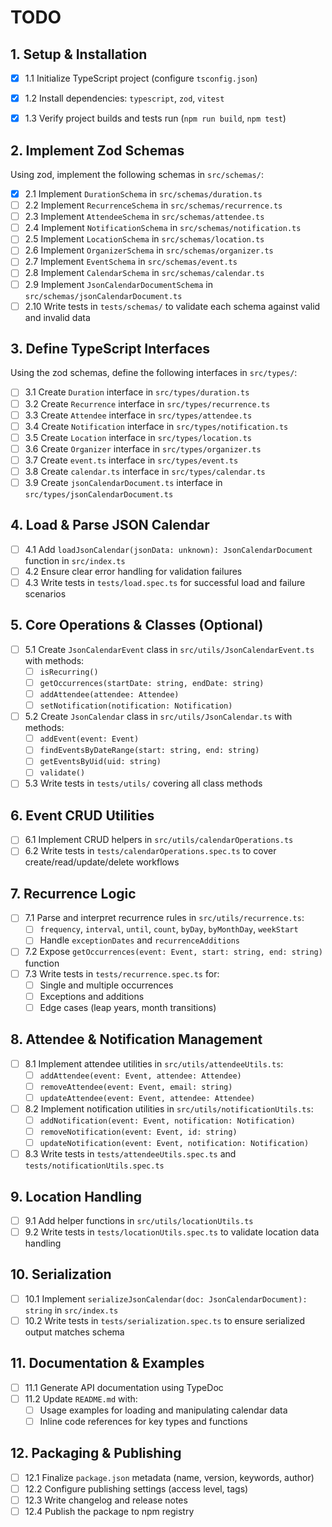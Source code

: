 # TODO

## 1. Setup & Installation

- [x] 1.1 Initialize TypeScript project (configure `tsconfig.json`)
- [x] 1.2 Install dependencies: `typescript`, `zod`, `vitest`
- [x] 1.3 Verify project builds and tests run (`npm run build`, `npm test`)


## 2. Implement Zod Schemas

Using zod, implement the following schemas in `src/schemas/`:

- [x] 2.1 Implement `DurationSchema` in `src/schemas/duration.ts`
- [ ] 2.2 Implement `RecurrenceSchema` in `src/schemas/recurrence.ts`
- [ ] 2.3 Implement `AttendeeSchema` in `src/schemas/attendee.ts`
- [ ] 2.4 Implement `NotificationSchema` in `src/schemas/notification.ts`
- [ ] 2.5 Implement `LocationSchema` in `src/schemas/location.ts`
- [ ] 2.6 Implement `OrganizerSchema` in `src/schemas/organizer.ts`
- [ ] 2.7 Implement `EventSchema` in `src/schemas/event.ts`
- [ ] 2.8 Implement `CalendarSchema` in `src/schemas/calendar.ts`
- [ ] 2.9 Implement `JsonCalendarDocumentSchema` in `src/schemas/jsonCalendarDocument.ts`
- [ ] 2.10 Write tests in `tests/schemas/` to validate each schema against valid and invalid data

## 3. Define TypeScript Interfaces

Using the zod schemas, define the following interfaces in `src/types/`:

- [ ] 3.1 Create `Duration` interface in `src/types/duration.ts`
- [ ] 3.2 Create `Recurrence` interface in `src/types/recurrence.ts`
- [ ] 3.3 Create `Attendee` interface in `src/types/attendee.ts`
- [ ] 3.4 Create `Notification` interface in `src/types/notification.ts`
- [ ] 3.5 Create `Location` interface in `src/types/location.ts`
- [ ] 3.6 Create `Organizer` interface in `src/types/organizer.ts`
- [ ] 3.7 Create `event.ts` interface in `src/types/event.ts`
- [ ] 3.8 Create `calendar.ts` interface in `src/types/calendar.ts`
- [ ] 3.9 Create `jsonCalendarDocument.ts` interface in `src/types/jsonCalendarDocument.ts`

## 4. Load & Parse JSON Calendar
- [ ] 4.1 Add `loadJsonCalendar(jsonData: unknown): JsonCalendarDocument` function in `src/index.ts`
- [ ] 4.2 Ensure clear error handling for validation failures
- [ ] 4.3 Write tests in `tests/load.spec.ts` for successful load and failure scenarios

## 5. Core Operations & Classes (Optional)
- [ ] 5.1 Create `JsonCalendarEvent` class in `src/utils/JsonCalendarEvent.ts` with methods:
  - [ ] `isRecurring()`
  - [ ] `getOccurrences(startDate: string, endDate: string)`
  - [ ] `addAttendee(attendee: Attendee)`
  - [ ] `setNotification(notification: Notification)`
- [ ] 5.2 Create `JsonCalendar` class in `src/utils/JsonCalendar.ts` with methods:
  - [ ] `addEvent(event: Event)`
  - [ ] `findEventsByDateRange(start: string, end: string)`
  - [ ] `getEventsByUid(uid: string)`
  - [ ] `validate()`
- [ ] 5.3 Write tests in `tests/utils/` covering all class methods

## 6. Event CRUD Utilities
- [ ] 6.1 Implement CRUD helpers in `src/utils/calendarOperations.ts`
- [ ] 6.2 Write tests in `tests/calendarOperations.spec.ts` to cover create/read/update/delete workflows

## 7. Recurrence Logic
- [ ] 7.1 Parse and interpret recurrence rules in `src/utils/recurrence.ts`:
  - [ ] `frequency`, `interval`, `until`, `count`, `byDay`, `byMonthDay`, `weekStart`
  - [ ] Handle `exceptionDates` and `recurrenceAdditions`
- [ ] 7.2 Expose `getOccurrences(event: Event, start: string, end: string)` function
- [ ] 7.3 Write tests in `tests/recurrence.spec.ts` for:
  - [ ] Single and multiple occurrences
  - [ ] Exceptions and additions
  - [ ] Edge cases (leap years, month transitions)

## 8. Attendee & Notification Management
- [ ] 8.1 Implement attendee utilities in `src/utils/attendeeUtils.ts`:
  - [ ] `addAttendee(event: Event, attendee: Attendee)`
  - [ ] `removeAttendee(event: Event, email: string)`
  - [ ] `updateAttendee(event: Event, attendee: Attendee)`
- [ ] 8.2 Implement notification utilities in `src/utils/notificationUtils.ts`:
  - [ ] `addNotification(event: Event, notification: Notification)`
  - [ ] `removeNotification(event: Event, id: string)`
  - [ ] `updateNotification(event: Event, notification: Notification)`
- [ ] 8.3 Write tests in `tests/attendeeUtils.spec.ts` and `tests/notificationUtils.spec.ts`

## 9. Location Handling
- [ ] 9.1 Add helper functions in `src/utils/locationUtils.ts`
- [ ] 9.2 Write tests in `tests/locationUtils.spec.ts` to validate location data handling

## 10. Serialization
- [ ] 10.1 Implement `serializeJsonCalendar(doc: JsonCalendarDocument): string` in `src/index.ts`
- [ ] 10.2 Write tests in `tests/serialization.spec.ts` to ensure serialized output matches schema

## 11. Documentation & Examples
- [ ] 11.1 Generate API documentation using TypeDoc
- [ ] 11.2 Update `README.md` with:
  - [ ] Usage examples for loading and manipulating calendar data
  - [ ] Inline code references for key types and functions

## 12. Packaging & Publishing
- [ ] 12.1 Finalize `package.json` metadata (name, version, keywords, author)
- [ ] 12.2 Configure publishing settings (access level, tags)
- [ ] 12.3 Write changelog and release notes
- [ ] 12.4 Publish the package to npm registry 
